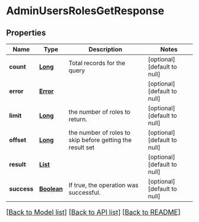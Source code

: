 # AdminUsersRolesGetResponse
## Properties

Name | Type | Description | Notes
------------ | ------------- | ------------- | -------------
**count** | [**Long**](long.md) | Total records for the query | [optional] [default to null]
**error** | [**Error**](Error.md) |  | [optional] [default to null]
**limit** | [**Long**](long.md) | the number of roles to return. | [optional] [default to null]
**offset** | [**Long**](long.md) | the number of roles to skip before getting the result set | [optional] [default to null]
**result** | [**List**](RoleDetail.md) |  | [optional] [default to null]
**success** | [**Boolean**](boolean.md) | If true, the operation was successful. | [optional] [default to null]

[[Back to Model list]](../README.md#documentation-for-models) [[Back to API list]](../README.md#documentation-for-api-endpoints) [[Back to README]](../README.md)

<style>
     p, ul, ol, li { font-size: 18px !important;}
</style>

